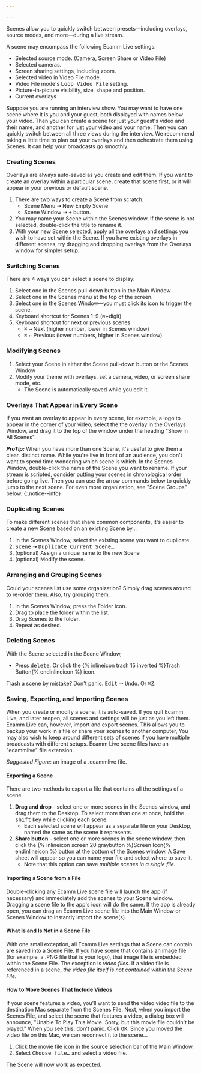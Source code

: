 ```yaml
---

---
```


<!-- ## Using Scenes -->

Scenes allow you to quickly switch between presets—including overlays, source modes, and more—during a live stream.

A scene may encompass the following Ecamm Live settings:

* Selected source mode. (Camera, Screen Share or Video File) 
* Selected cameras.
* Screen sharing settings, including zoom.
* Selected video in Video File mode.
* Video File mode's <samp>Loop Video File</samp> setting.
* Picture-in-picture visibility, size, shape and position. 
* Current overlays

Suppose you are running an interview show. You may want to have one scene where it is you and your guest, both displayed with names below your video. Then you can create a scene for just your guest's video and their name, and another for just your video and your name. Then you can quickly switch between all three views during the interview. We recommend taking a little time to plan out your overlays and then ochestrate them using Scenes. It can help your broadcasts go smoothly.

### Creating Scenes

Overlays are always auto-saved as you create and edit them. If you want to create an overlay within a particular scene, create that scene first, or it will appear in your previous or default scene.

1. There are two ways to create a Scene from scratch:
    * Scene Menu ➝ New Empty Scene
    * Scene Window ➝ <samp>+</samp> button.
1. You may name your Scene within the Scenes window. If the scene is not selected, double-click the title to rename it. 
1. With your new Scene selected, apply all the overlays and settings you wish to have set within the Scene. If you have existing overlays in different scenes, try dragging and dropping overlays from the Overlays window for simpler setup.

### Switching Scenes

There are 4 ways you can select a scene to display:

1. Select one in the Scenes pull-down button in the Main Window
1. Select one in the Scenes menu at the top of the screen.
1. Select one in the Scenes Window—you must click its icon to trigger the scene.
1. Keyboard shortcut for Scenes 1–9 (<kbd title="command">⌘</kbd>+digit)
1. Keyboard shortcut for next or previous scenes
    * <kbd title="command">⌘</kbd> <kbd>→</kbd> Next (higher number, lower in Scenes window) 
    * <kbd title="command">⌘</kbd> <kbd>←</kbd> Previous (lower numbers, higher in Scenes window)

### Modifying Scenes

1. Select your Scene in either the Scene pull-down button or the Scenes Window
1. Modify your theme with overlays, set a camera, video, or screen share mode, etc.
    * The Scene is automatically saved while you edit it.

### Overlays That Appear in Every Scene

If you want an overlay to appear in every scene, for example, a logo to appear in the corner of your video, select the the overlay in the Overlays Window, and drag it to the top of the window under the heading "Show in All Scenes". 

**_ProTip:_** When you have more than one Scene, it's useful to give them a clear, distinct name. While you're live in front of an audience, you don't want to spend time wondering which scene is which. In the Scenes Window, double-click the name of the Scene you want to rename.  If your stream is scripted, consider putting your scenes in chronological order before going live. Then you can use the arrow commands below to quickly jump to the next scene. For even more organization, see "Scene Groups" below.
{:.notice--info}

### Duplicating Scenes

To make different scenes that share common components, it's easier to create a new Scene based on an existing Scene by…

1. In the Scenes Window, select the existing scene you want to duplicate
1. <samp>Scene</samp> ➝ <samp>Duplicate Current Scene…</samp>
1. (optional) Assign a unique name to the new Scene
1. (optional) Modify the scene.

### Arranging and Grouping Scenes

Could your scenes list use some organization? Simply drag scenes around to re-order them. Also, try grouping them.

1. In the Scenes Window, press the Folder icon.
1. Drag to place the folder within the list.
1. Drag Scenes to the folder. 
1. Repeat as desired.

### Deleting Scenes

With the Scene selected in the Scene Window,

* Press <kbd>delete</kbd>. Or click the {% inlineicon trash 15 inverted %}Trash Button{% endinlineicon %} icon. 

Trash a scene by mistake? Don't panic. <samp>Edit</samp> ➝ <samp>Undo</samp>. Or <kbd title="command">⌘</kbd><kbd>Z</kbd>.

### Saving, Exporting, and Importing Scenes

When you create or modify a scene, it is auto-saved. If you quit Ecamm Live, and later reopen, all scenes and settings will be just as you left them. Ecamm Live can, however, import and export scenes. This allows you to backup your work in a file or share your scenes to another computer, You may also wish to keep around different sets of scenes if you have multiple broadcasts with different setups. Ecamm Live scene files have an "ecammlive" file extension.

_Suggested Figure_: an image of a .ecammlive file.

#### Exporting a Scene

There are two methods to export a file that contains all the settings of a scene.

1. **Drag and drop** - select one or more scenes in the Scenes window, and drag them to the Desktop. To select more than one at once, hold the <kbd>shift</kbd> key while clicking each scene.
    * Each selected scene will appear as a separate file on your Desktop, named the same as the scene it represents.
1. **Share button** - select one or more scenes in the scene window, then click the {% inlineicon screen 20 graybutton %}Screen Icon{% endinlineicon %} button at the bottom of the Scenes window. A Save sheet will appear so you can name your file and select where to save it. 
    * Note that this option can save _multiple scenes in a single file._

#### Importing a Scene from a File

Double-clicking any Ecamm Live scene file will launch the app (if necessary) and immediately add the scenes to your Scene window. Dragging a scene file to the app's icon will do the same. If the app is already open, you can drag an Ecamm Live scene file into the Main Window or Scenes Window to instantly import the scene(s).

#### What Is and Is Not in a Scene File

With one small exception, all Ecamm Live settings that a Scene can contain are saved into a Scene File. If you have scene that contains an image file (for example, a .PNG file that is your logo), that image file is embedded within the Scene File. The exception is _video files_. If a video file is referenced in a scene, _the video file itself is not contained within the Scene File._ 

#### How to Move Scenes That Include Videos

If your scene features a video, you'll want to send the video video file to the destination Mac separate from the Scenes File. Next, when you import the Scenes File, and select the scene that features a video, a dialog box will announce, "Unable To Play This Movie. Sorry, but this movie file couldn't be played." When you see this, don't panic. Click <samp>OK</samp>. Since you moved the video file on this Mac, we can reconnect it to the scene… 

1. Click the movie file icon in the source selection bar of the Main Window. 
1. Select <samp>Choose file…</samp> and select a video file. 

The Scene will now work as expected.